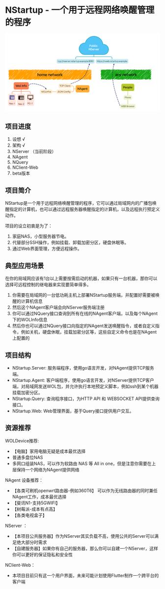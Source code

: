 # NStartup - 一个用于远程网络唤醒管理的程序

<img src="https://github.com/shellus/NStartup/blob/d0a6247207bd475b551327437d217a3ee9efba6f/155943.png?raw=true">

## 项目进度
1. 设想 √
2. 架构 √
3. NServer （当前阶段）
4. NAgent
5. NQuery
6. NClient-Web
7. beta版本

## 项目简介

NStartup是一个用于远程网络唤醒管理的程序，它可以通过局域网内的广播包唤醒指定的计算机，也可以通过远程服务器唤醒指定的计算机，以及远程执行预定义动作。

项目的设立初衷是为了：
1. 家庭NAS，小型服务器节电。
2. 代替部分SSH操作，例如挂载、卸载加密分区，硬盘休眠等。
3. 通过Web界面管理，方便远程操作。

## 典型应用场景

在你的局域网应该有1台以上需要按需启动的机器，如果只有一台机器，那你可以选择可远程控制的继电器来实现要简单得多。

1. 你需要在局域网的一台低功耗主机上部署NStartup服务端，并配置好需要被唤醒的计算机信息
2. 然后这个NAgent客户端会向NServer服务端注册
3. 你可以通过NQuery接口查询到所有在线的NAgent客户端，以及每个NAgent下的WOLInfo信息
4. 然后你也可以通过NQuery接口向指定的NAgent发送唤醒指令，或者自定义指令，例如关机，硬盘休眠，挂载加密分区等，这些自定义命令也是在NAgent上配置的

## 项目结构

- NStartup.Server: 服务端程序，使用go语言开发，对NAgent提供TCP服务端。
- NStartup.Agent: 客户端程序，使用go语言开发，对NServer提供TCP客户端，对局域网发送WOL包，并允许执行本地预定义脚本，例如ssh到某个机器挂载加密分区。
- NStartup.Query: 查询程序接口，为HTTP API 和 WEBSOCKET API提供查询接口。
- NStartup.Web: Web管理界面，基于Query接口提供用户交互。

## 资源推荐
WOLDevice推荐:
- 【电脑】家用电脑无疑是成本最优选择
- 普通多盘位NAS
- 多网口组装NAS，可以作为软路由 NAS 等 All in one，但是注意你需要在上层保持一个网络为NAgent提供网络


NAgent 设备推荐： 
- 【各类可刷机openwrt路由器-例如360T6】 可以作为无线路由器的同时兼任NAgent工作，成本最优选择
- 【斐讯N1-支持5GWIFI】
- 【树莓派-成本有点高】
- 【各类电视盒子】

NServer ：
- 【本项目公共服务器】作为NServer其实负载不高，使用公共的Server可以满足绝大部分时需求
- 【自建服务器】如果你有自己的服务器，那么你可以自建一个NServer，这样你可以更好的保证隐私和安全性

NClient-Web：
- 本项目目前只有这一个用户界面，未来可能计划使用Flutter制作一个跨平台的客户端